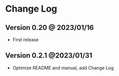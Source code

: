 # Change Log

## Version 0.20  @ 2023/01/16

* First release

## Version 0.2.1 @2023/01/31

* Optimize README and manual, add Change Log